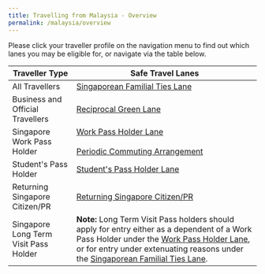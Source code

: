 ```yaml
---
title: Travelling from Malaysia - Overview
permalink: /malaysia/overview
---
```


Please click your traveller profile on the navigation menu to find out which lanes you may be eligible for, or navigate via the table below.

|Traveller Type | Safe Travel Lanes | 
| ------------- |-------------------| 
|All Travellers| [Singaporean Familial Ties Lane](/malaysia/singaporean-ftl)  | 
|Business and Official Travellers | [Reciprocal Green Lane](/malaysia/rgl)   |  
|Singapore Work Pass Holder |[Work Pass Holder Lane](/malaysia/work-pass-holder-lane) <br><br> [Periodic Commuting Arrangement](/malaysia/pca)|    
|Student's Pass Holder |[Student's Pass Holder Lane](/malaysia/student-pass-holder-lane)|
|Returning Singapore Citizen/PR| [Returning Singapore Citizen/PR](/malaysia/scpr)|
|Singapore Long Term Visit Pass Holder | **Note:** Long Term Visit Pass holders should apply for entry either as a dependent of a Work Pass Holder under the [Work Pass Holder Lane](malaysia/work-pass-holder-lane), or for entry under extenuating reasons under the [Singaporean Familial Ties Lane](/malaysia/singaporean-ftl).|


